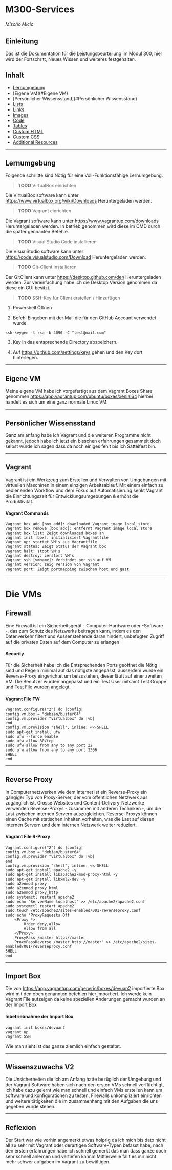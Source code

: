 # M300-Services

###### Mischo Micic

## Einleitung

Das ist die Dokumentation für die Leistungsbeurteilung im Modul 300, hier wird der Fortschritt, Neues Wissen und weiteres festgehalten.


## Inhalt
- [Lernumgebung](#Lernumgebung)
- [Eigene VM](#Eigene VM)
- [Persönlicher Wissensstand](#Persönlicher Wissensstand)
- [Lists](#lists)
- [Links](#links)
- [Images](#images)
- [Code](#code)
- [Tables](#tables)
- [Custom HTML](#custom-html)
- [Custom CSS](#custom-css)
- [Additional Resources](#additional-resources)

---

## Lernumgebung
Folgende schriitte sind Nötig für eine Voll-Funktionsfähige Lernumgebung.

> **TODO** VirtualBox einrichten

Die VirtualBox software kann unter https://www.virtualbox.org/wiki/Downloads
Heruntergeladen werden.
> **TODO** Vagrant einrichten

Die Vagrant software kann unter https://www.vagrantup.com/downloads
Heruntergeladen werden. In betrieb genommen wird diese im CMD durch die später gennanten Befehle.

> **TODO** Visual Studio Code installieren

Die VisualStudio software kann unter https://code.visualstudio.com/Download
Heruntergeladen werden.

> **TODO** Git-Client installieren

Der GitClient kann unter https://desktop.github.com/den Heruntergeladen werden. Zur vereinfachung habe ich die Desktop Version genommen da diese ein GUI besitzt.

> **TODO** SSH-Key für Client erstellen / Hinzufügen

1. Powershell Öffnen

2. Befehl Eingeben mit der Mail die für den GitHub Account verwendet wurde.
```
ssh-keygen -t rsa -b 4096 -C "test@mail.com"
```
3. Key in das entsprechende Directory abspeichern.

4. Auf https://github.com/settings/keys gehen und den Key dort hinterlegen.


---

## Eigene VM

Meine eigene VM habe ich vorgefertigt aus dem Vagrant Boxes Share genommen https://app.vagrantup.com/ubuntu/boxes/xenial64 hierbei handelt es sich um eine ganz normale Linux
VM.

---

## Persönlicher Wissensstand

Ganz am anfang habe ich Vagrant und die weiteren Programme nicht gekannt, jedoch habe ich jetzt ein bisschen erfahrungen gesammelt doch selbst würde ich sagen dass da noch einiges fehlt bis ich Sattelfest bin.

---
## Vagrant
Vagrant ist ein Werkzeug zum Erstellen und Verwalten von Umgebungen mit virtuellen Maschinen in einem einzigen Arbeitsablauf. Mit einem einfach zu bedienenden Workflow und dem Fokus auf Automatisierung senkt Vagrant die Einrichtungszeit für Entwicklungsumgebungen & erhöht die Produktivität.

#### Vagrant Commands
```
Vagrant box add [box add]: downloaded Vagrant image local store
Vagrant box remove [box add]: entfernt Vagrant image local store
Vagrant box list: Zeigt downloaded boxes an
vagrant init [box]: initialisiert Vagrantfile
Vagrant up: startet VM's aus Vagrantfile
Vagrant status: Zeigt Status der Vagrant box
Vagrant halt: stopt VM's
Vagrant destroy: zerstört VM's
Vagrant ssh [vmname]: Verbindet per ssh auf VM
vagrant version: zeig Version von Vagrant
vagrant port: Zeigt portmapping zwischen host und gast
```
---
# Die VMs

## Firewall
Eine Firewall ist ein Sicherheitsgerät - Computer-Hardware oder -Software -, das zum Schutz des Netzwerks beitragen kann, indem es den Datenverkehr filtert und Aussenstehende daran hindert, unbefugten Zugriff auf die privaten Daten auf dem Computer zu erlangen

#### Security
Für die Sicherheit habe ich die Entsprechenden Ports geöffnet die Nötig sind und Regeln minimal auf das nötigste angepasst, ausserdem wurde ein Reverse-Proxy eingerichtet um beizustehen, dieser läuft auf einer zweiten VM. Die Benutzer wurden angepasst und ein Test User mitsamt Test Gruppe und Test File wurden angelegt.

#### Vagrant File FW

```
Vagrant.configure("2") do |config|
config.vm.box = "debian/buster64"
config.vm.provider "virtualbox" do |vb|
end
config.vm.provision "shell", inline: <<-SHELL
sudo apt-get install ufw
sudo ufw --force enable
sudo ufw allow 80/tcp
sudo ufw allow from any to any port 22
sudo ufw allow from any to any port 3306
SHELL
end
```
---

## Reverse Proxy
In Computernetzwerken wie dem Internet ist ein Reverse-Proxy ein gängiger Typ von Proxy-Server, der vom öffentlichen Netzwerk aus zugänglich ist. Grosse Websites und Content-Delivery-Netzwerke verwenden Reverse-Proxys - zusammen mit anderen Techniken -, um die Last zwischen internen Servern auszugleichen. Reverse-Proxys können einen Cache mit statischen Inhalten vorhalten, was die Last auf diesen internen Servern und dem internen Netzwerk weiter reduziert.

#### Vagrant File R-Proxy
```
Vagrant.configure("2") do |config|
config.vm.box = "debian/buster64"
config.vm.provider "virtualbox" do |vb|
end
config.vm.provision "shell", inline: <<-SHELL
sudo apt-get install apache2 -y
sudo apt-get install libapache2-mod-proxy-html -y
sudo apt-get install libxml2-dev -y
sudo a2enmod proxy
sudo a2enmod proxy_html
sudo a2enmod proxy_http
sudo systemctl restart apache2
sudo echo "ServerName localhost" >> /etc/apache2/apache2.conf
sudo systemctl restart apache2
sudo touch /etc/apache2/sites-enabled/001-reverseproxy.conf
sudo echo "ProxyRequests Off
    <Proxy *>
        Order deny,allow
        Allow from all
    </Proxy>
    ProxyPass /master http://master
    ProxyPassReverse /master http://master" >> /etc/apache2/sites-enabled/001-reverseproxy.conf
SHELL
end
```
---
## Import Box
Die von https://app.vagrantup.com/generic/boxes/devuan2 importierte Box wird mit den oben genannten befehlen hier Importiert. Ich werde kein Vagrant File aufzeigen da keine speziellen Änderungen gemacht wurden an der Import Box

#### Inbetriebnahme der Import Box
```
vagrant init boxes/devuan2
vagrant up
vagrant SSH
```
Wie man sieht ist das ganze ziemlich einfach gestaltet.

---

## Wissenszuwachs V2

Die Unsicherheiten die ich am Anfang hatte bezüglich der Umgebung und der Vagrant Software haben sich nach den ersten VMs schnell verflüchtigt, ich habe dazu gelernt wie man schnell und einfach VMs erstellen kann um software und konfigurationen zu testen, Firewalls unkompliziert einrichten und weitere tätigkeiten die im zusammenhang mit den Aufgaben die uns gegeben wurde stehen.

---

## Reflexion

Der Start war wie vorhin angemerkt etwas holprig da ich mich bis dato nicht all zu sehr mit Vagrant oder derartigen Software-Typen befasst habe, nach den ersten erfahrungen habe ich schnell gemerkt das man dass ganze doch sehr schnell anlernen und vertiefen kannm Mittlerweile fällt es mir nicht mehr schwer aufgaben im Vagrant zu bewältigen.
